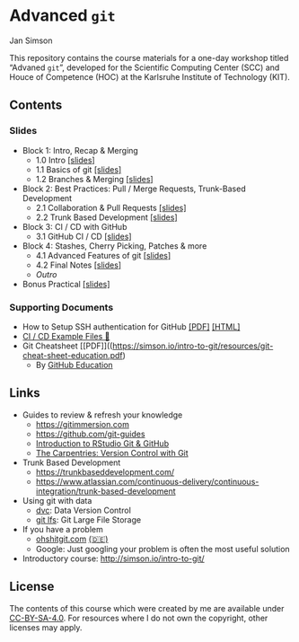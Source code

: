 # Advanced `git`
Jan Simson

This repository contains the course materials for a one-day workshop
titled “Advaned `git`”, developed for the Scientific Computing Center
(SCC) and Houce of Competence (HOC) at the Karlsruhe Institute of
Technology (KIT).

<!--
  To update the README, render this file directly via
  quarto render README.qmd --to=gfm
-->

## Contents

### Slides

- Block 1: Intro, Recap & Merging
  - 1.0 Intro
    [\[slides\]](https://simson.io/advanced-git/1.0-intro.html)
  - 1.1 Basics of git
    [\[slides\]](https://simson.io/advanced-git/1.1-git-basics.html)
  - 1.2 Branches & Merging [\[slides\]](1.2-branches_merging.html)
- Block 2: Best Practices: Pull / Merge Requests, Trunk-Based
  Development
  - 2.1 Collaboration & Pull Requests
    [\[slides\]](https://simson.io/advanced-git/2.1-collaboration-pull-requests.html)
  - 2.2 Trunk Based Development
    [\[slides\]](https://simson.io/advanced-git/2.2-trunk-based-development.html)
- Block 3: CI / CD with GitHub
  - 3.1 GitHub CI / CD
    [\[slides\]](https://simson.io/advanced-git/3.1-github-CI-CD.html)
- Block 4: Stashes, Cherry Picking, Patches & more
  - 4.1 Advanced Features of git
    [\[slides\]](https://simson.io/advanced-git/4.1-advanced-features.html)
  - 4.2 Final Notes
    [\[slides\]](https://simson.io/advanced-git/4.2-final_notes.html)
  - *Outro*
- Bonus Practical
  [\[slides\]](https://simson.io/advanced-git/6.0-bonus-practical.html)

<!-- *: Since they have to be manually generated, the PDF version of slides may be slightly outdated. Please refer to [this guide](https://revealjs.com/pdf-export/), on how to export your own PDF version from the online slides. -->

### Supporting Documents

- How to Setup SSH authentication for GitHub
  [\[PDF\]](https://simson.io/intro-to-git/resources/ssh/how-to-setup-github-ssh.pdf)
  [\[HTML\]](https://malikaihle.github.io/Introduction-RStudio-Git-GitHub/SSH.html)
- [CI / CD Example Files
  🤖](https://github.com/jansim/advanced-git/tree/main/resources/CI-CD-examples)
- Git Cheatsheet
  \[\[PDF\]\]((https://simson.io/intro-to-git/resources/git-cheat-sheet-education.pdf)
  - By [GitHub Education](https://education.github.com/)

## Links

- Guides to review & refresh your knowledge
  - <https://gitimmersion.com>
  - <https://github.com/git-guides>
  - [Introduction to RStudio Git &
    GitHub](https://lmu-osc.github.io/Introduction-RStudio-Git-GitHub/)
  - [The Carpentries: Version Control with
    Git](https://swcarpentry.github.io/git-novice/)
- Trunk Based Development
  - <https://trunkbaseddevelopment.com/>
  - <https://www.atlassian.com/continuous-delivery/continuous-integration/trunk-based-development>
- Using git with data
  - [dvc](https://dvc.org/): Data Version Control
  - [git lfs](https://git-lfs.github.com/): Git Large File Storage
- If you have a problem
  - [ohshitgit.com](https://ohshitgit.com/)
    [(🇩🇪)](https://ohshitgit.com/de)
  - Google: Just googling your problem is often the most useful solution
- Introductory course: <http://simson.io/intro-to-git/>

## License

The contents of this course which were created by me are available under
[CC-BY-SA-4.0](https://creativecommons.org/licenses/by-sa/4.0/). For
resources where I do not own the copyright, other licenses may apply.
